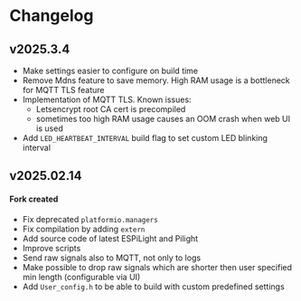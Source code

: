 # Changelog


## v2025.3.4
- Make settings easier to configure on build time
- Remove Mdns feature to save memory. High RAM usage is a bottleneck for MQTT TLS feature
- Implementation of MQTT TLS. Known issues:
    - Letsencrypt root CA cert is precompiled
    - sometimes too high RAM usage causes an OOM crash when web UI is used
- Add `LED_HEARTBEAT_INTERVAL` build flag to set custom LED blinking interval

## v2025.02.14

#### Fork created

- Fix deprecated `platformio.managers`
- Fix compilation by adding `extern`
- Add source code of latest ESPiLight and Pilight
- Improve scripts
- Send raw signals also to MQTT, not only to logs
- Make possible to drop raw signals which are shorter then user specified min length (configurable via UI)
- Add `User_config.h` to be able to build with custom predefined settings
